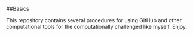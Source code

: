 ##Basics

This repository contains several procedures for using GitHub and other computational tools for the computationally challenged like myself. Enjoy.
